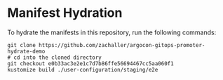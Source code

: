 # Manifest Hydration

To hydrate the manifests in this repository, run the following commands:

```shell
git clone https://github.com/zachaller/argocon-gitops-promoter-hydrate-demo
# cd into the cloned directory
git checkout e0b33ac3e2e1c7d7b86ffe56694467cc5aa060f1
kustomize build ./user-configuration/staging/e2e
```
